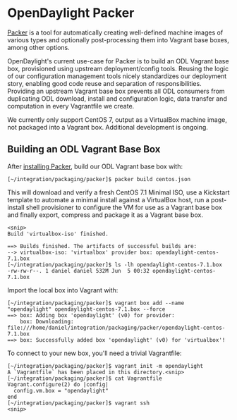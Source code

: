 # OpenDaylight Packer

[Packer][1] is a tool for automatically creating well-defined machine images of various types and optionally post-processing them into Vagrant base boxes, among other options.

OpenDaylight's current use-case for Packer is to build an ODL Vagrant base box, provisioned using upstream deployment/config tools. Reusing the logic of our configuration management tools nicely standardizes our deployment story, enabling good code reuse and separation of responsibilities. Providing an upstream Vagrant base box prevents all ODL consumers from duplicating ODL download, install and configuration logic, data transfer and computation in every Vagrantfile we create.

We currently only support CentOS 7, output as a VirtualBox machine image, not packaged into a Vagrant box. Additional development is ongoing.

## Building an ODL Vagrant Base Box

After [installing Packer][2], build our ODL Vagrant base box with:

```
[~/integration/packaging/packer]$ packer build centos.json
```

This will download and verify a fresh CentOS 7.1 Minimal ISO, use a Kickstart template to automate a minimal install against a VirtualBox host, run a post-install shell provisioner to configure the VM for use as a Vagrant base box and finally export, compress and package it as a Vagrant base box.

```
<snip>
Build 'virtualbox-iso' finished.

==> Builds finished. The artifacts of successful builds are:
--> virtualbox-iso: 'virtualbox' provider box: opendaylight-centos-7.1.box
[~/integration/packaging/packer]$ ls -lh opendaylight-centos-7.1.box
-rw-rw-r--. 1 daniel daniel 532M Jun  5 00:32 opendaylight-centos-7.1.box
```

Import the local box into Vagrant with:

```
[~/integration/packaging/packer]$ vagrant box add --name "opendaylight" opendaylight-centos-7.1.box --force
==> box: Adding box 'opendaylight' (v0) for provider:
    box: Downloading: file:///home/daniel/integration/packaging/packer/opendaylight-centos-7.1.box
==> box: Successfully added box 'opendaylight' (v0) for 'virtualbox'!
```

To connect to your new box, you'll need a trivial Vagrantfile:

```
[~/integration/packaging/packer]$ vagrant init -m opendaylight
A `Vagrantfile` has been placed in this directory.<snip>
[~/integration/packaging/packer]$ cat Vagrantfile
Vagrant.configure(2) do |config|
  config.vm.box = "opendaylight"
end
[~/integration/packaging/packer]$ vagrant ssh
<snip>
```


[1]: https://www.packer.io/
[2]: https://www.packer.io/intro/getting-started/setup.html
[3]: https://trello.com/c/OoS1aKaN/150-packaging-create-odl-vagrant-base-box
